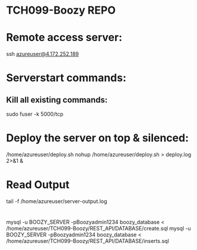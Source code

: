 # TCH099-Boozy REPO
# Remote access server:
ssh azureuser@4.172.252.189
# Serverstart commands:
## Kill all existing commands:
sudo fuser -k 5000/tcp
# Deploy the server on top & silenced:  
/home/azureuser/deploy.sh
nohup /home/azureuser/deploy.sh > deploy.log 2>&1 &
# Read Output
tail -f /home/azureuser/server-output.log

#
mysql -u BOOZY_SERVER -pBoozyadmin1234 boozy_database < /home/azureuser/TCH099-Boozy/REST_API/DATABASE/create.sql
mysql -u BOOZY_SERVER -pBoozyadmin1234 boozy_database < /home/azureuser/TCH099-Boozy/REST_API/DATABASE/inserts.sql
